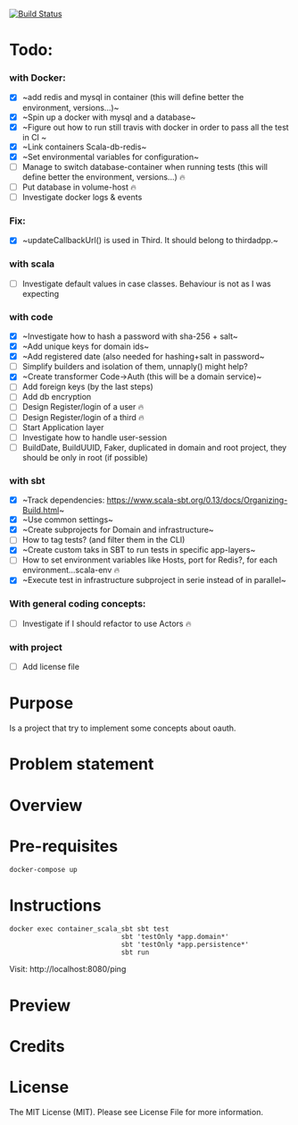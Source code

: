 
[![Build Status](https://travis-ci.org/tatitati/HTTP_AKKA_project.svg?branch=master)](https://travis-ci.org/tatitati/HTTP_AKKA_project)


# Todo:

### with Docker:
- [x] ~add redis and mysql in container (this will define better the environment, versions...)~
- [x] ~Spin up a docker with mysql and a database~
- [x] ~Figure out how to run still travis with docker in order to pass all the test in CI ~
- [x] ~Link containers Scala-db-redis~
- [x] ~Set environmental variables for configuration~
- [ ] Manage to switch database-container when running tests (this will define better the environment, versions...) :fire:
- [ ] Put database in volume-host :fire:
- [ ] Investigate docker logs & events

### Fix: 
- [x] ~updateCallbackUrl() is used in Third. It should belong to thirdadpp.~

### with scala
- [ ] Investigate default values in case classes. Behaviour is not as I was expecting

### with code
- [x] ~Investigate how to hash a password with sha-256 + salt~
- [x] ~Add unique keys for domain ids~
- [x] ~Add registered date (also needed for hashing+salt in password~
- [ ] Simplify builders and isolation of them, unnaply() might help?
- [x] ~Create transformer Code->Auth (this will be a domain service)~
- [ ] Add foreign keys (by the last steps)
- [ ] Add db encryption
- [ ] Design Register/login of a user :fire:
- [ ] Design Register/login of a third :fire:
- [ ] Start Application layer
- [ ] Investigate how to handle user-session
- [ ] BuildDate, BuildUUID, Faker, duplicated in domain and root project, they should be only in root (if possible)

### with sbt
- [x] ~Track dependencies: https://www.scala-sbt.org/0.13/docs/Organizing-Build.html~
- [x] ~Use common settings~
- [x] ~Create subprojects for Domain and infrastructure~
- [ ] How to tag tests? (and filter them in the CLI)
- [x] ~Create custom taks in SBT to run tests in specific app-layers~
- [ ] How to set environment variables like Hosts, port for Redis?, for each environment...scala-env :fire:
- [x] ~Execute test in infrastructure subproject in serie instead of in parallel~

### With general coding concepts:
- [ ] Investigate if I should refactor to use Actors :fire:

### with project
- [ ] Add license file




# Purpose

Is a project that try to implement some concepts about oauth.

# Problem statement


# Overview


# Pre-requisites

```
docker-compose up
```

# Instructions

```
docker exec container_scala_sbt sbt test
                            sbt 'testOnly *app.domain*'
                            sbt 'testOnly *app.persistence*'
                            sbt run
```

Visit: http://localhost:8080/ping

# Preview


# Credits

# License

The MIT License (MIT). Please see License File for more information.
 



